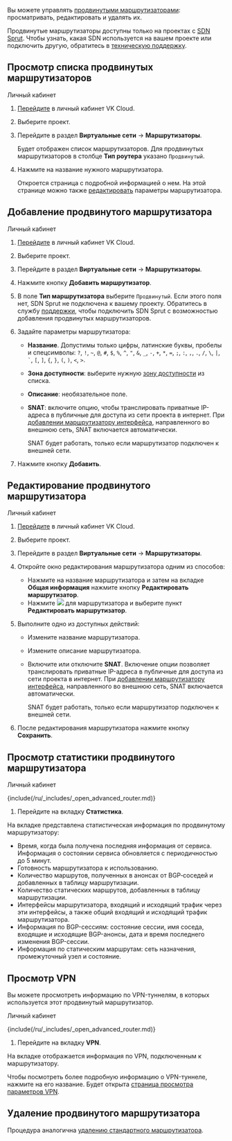 Вы можете управлять [продвинутыми маршрутизаторами](../../../concepts/router#vozmozhnosti_prodvinutogo_marshrutizatora): просматривать, редактировать и удалять их.

Продвинутые маршрутизаторы доступны только на проектах с [SDN Sprut](../../../concepts/architecture#ispolzuemye_sdn). Чтобы узнать, какая SDN используется на вашем проекте или подключить другую, обратитесь в [техническую поддержку](/ru/contacts).

## Просмотр списка продвинутых маршрутизаторов

<tabs>
<tablist>
<tab>Личный кабинет</tab>
</tablist>
<tabpanel>

1. [Перейдите](https://cloud.vk.com/app/) в личный кабинет VK Cloud.
1. Выберите проект.
1. Перейдите в раздел **Виртуальные сети** → **Маршрутизаторы**.

   Будет отображен список маршрутизаторов. Для продвинутых маршрутизаторов в столбце **Тип роутера** указано `Продвинутый`.

1. Нажмите на название нужного маршрутизатора.

   Откроется страница с подробной информацией о нем. На этой странице можно также [редактировать](#redaktirovanie_prodvinutogo_marshrutizatora) параметры маршрутизатора.

</tabpanel>
</tabs>

## Добавление продвинутого маршрутизатора

<tabs>
<tablist>
<tab>Личный кабинет</tab>
</tablist>
<tabpanel>

1. [Перейдите](https://cloud.vk.com/app/) в личный кабинет VK Cloud.
1. Выберите проект.
1. Перейдите в раздел **Виртуальные сети** → **Маршрутизаторы**.
1. Нажмите кнопку **Добавить маршрутизатор**.
1. В поле **Тип маршрутизатора** выберите `Продвинутый`. Если этого поля нет, SDN Sprut не подключена к вашему проекту. Обратитесь в службу [поддержки](/ru/contacts), чтобы подключить SDN Sprut с возможностью добавления продвинутых маршрутизаторов.
1. Задайте параметры маршрутизатора:

   - **Название**. Допустимы только цифры, латинские буквы, пробелы и спецсимволы: `?`, `!`, `~`, `@`, `#`, `$`, `%`, `^`, `"`, `&`, `_`, `-`, `+`, `*`, `=`, `;`, `:`, `,`, `.`, `/`, `\`, `|`, `` ` ``, `[`, `]`, `{`, `}`, `(`, `)`, `<`, `>`.
   - **Зона доступности**: выберите нужную [зону доступности](/ru/additionals/start/architecture#az) из списка.
   - **Описание**: необязательное поле.
   - **SNAT**: включите опцию, чтобы транслировать приватные IP-адреса в публичные для доступа из сети проекта в интернет. При [добавлении маршрутизатору интерфейса](../manage-interfaces#dobavlenie_interfeysa_prodvinutogo_marshrutizatora), направленного во внешнюю сеть, SNAT включается автоматически.

      <warn>
      SNAT будет работать, только если маршрутизатор подключен к внешней сети.
      </warn>

1. Нажмите кнопку **Добавить**.

</tabpanel>
</tabs>

## Редактирование продвинутого маршрутизатора

<tabs>
<tablist>
<tab>Личный кабинет</tab>
</tablist>
<tabpanel>

1. [Перейдите](https://cloud.vk.com/app/) в личный кабинет VK Cloud.
1. Выберите проект.
1. Перейдите в раздел **Виртуальные сети** → **Маршрутизаторы**.
1. Откройте окно редактирования маршрутизатора одним из способов:

   - Нажмите на название маршрутизатора и затем на вкладке **Общая информация** нажмите кнопку **Редактировать маршрутизатор**.
   - Нажмите ![ ](/ru/assets/more-icon.svg "inline") для маршрутизатора и выберите пункт **Редактировать маршрутизатор**.

1. Выполните одно из доступных действий:

   - Измените название маршрутизатора.
   - Измените описание маршрутизатора.
   - Включите или отключите **SNAT**. Включение опции позволяет транслировать приватные IP-адреса в публичные для доступа из сети проекта в интернет. При [добавлении маршрутизатору интерфейса](../manage-interfaces#dobavlenie_interfeysa_prodvinutogo_marshrutizatora), направленного во внешнюю сеть, SNAT включается автоматически.

      <warn>
      SNAT будет работать, только если маршрутизатор подключен к внешней сети.
      </warn>

1. После редактирования маршрутизатора нажмите кнопку **Сохранить**.

</tabpanel>
</tabs>

## Просмотр статистики продвинутого маршрутизатора

<tabs>
<tablist>
<tab>Личный кабинет</tab>
</tablist>
<tabpanel>

{include(/ru/_includes/_open_advanced_router.md)}

1. Перейдите на вкладку **Статистика**.

На вкладке представлена статистическая информация по продвинутому маршрутизатору:

- Время, когда была получена последняя информация от сервиса. Информация о состоянии сервиса обновляется с периодичностью до 5 минут.
- Готовность маршрутизатора к использованию.
- Количество маршрутов, полученных в анонсах от BGP‑соседей и добавленных в таблицу маршрутизации.
- Количество статических маршрутов, добавленных в таблицу маршрутизации.
- Интерфейсы маршрутизатора, входящий и исходящий трафик через эти интерфейсы, а также общий входящий и исходящий трафик маршрутизатора.
- Информация по BGP-сессиям: состояние сессии, имя соседа, входящие и исходящие BGP-анонсы, дата и время последнего изменения BGP-сессии.
- Информация по статическим маршрутам: сеть назначения, промежуточный узел и состояние.

</tabpanel>
</tabs>

## Просмотр VPN

Вы можете просмотреть информацию по VPN-туннелям, в которых используется этот продвинутый маршрутизатор.

<tabs>
<tablist>
<tab>Личный кабинет</tab>
</tablist>
<tabpanel>

{include(/ru/_includes/_open_advanced_router.md)}

1. Перейдите на вкладку **VPN**.

На вкладке отображается информация по VPN, подключенным к маршрутизатору.

Чтобы посмотреть более подробную информацию о VPN-туннеле, нажмите на его название. Будет открыта [страница просмотра параметров VPN](../../vpn).

## Удаление продвинутого маршрутизатора

Процедура аналогична [удалению стандартного маршрутизатора](../../router#udalenie_marshrutizatora).
